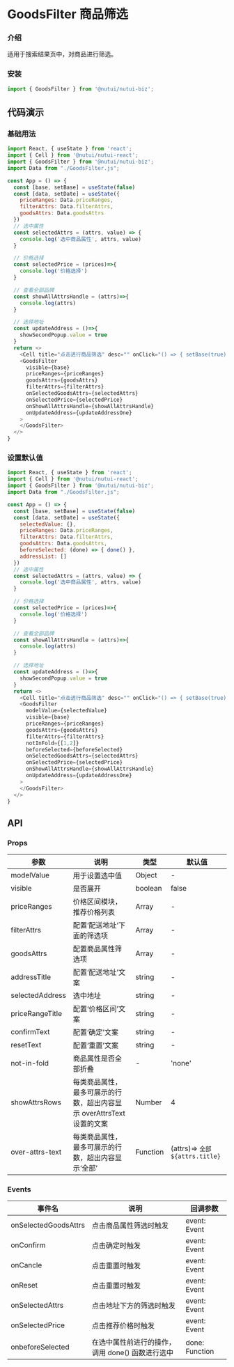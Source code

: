 #  GoodsFilter 商品筛选

### 介绍

适用于搜索结果页中，对商品进行筛选。

### 安装

``` javascript
import { GoodsFilter } from '@nutui/nutui-biz';
```

## 代码演示

### 基础用法
```js
import React, { useState } from 'react';
import { Cell } from '@nutui/nutui-react';
import { GoodsFilter } from '@nutui/nutui-biz';
import Data from "./GoodsFilter.js";

const App = () => {
  const [base, setBase] = useState(false)
  const [data, setDate] = useState({
    priceRanges: Data.priceRanges,
    filterAttrs: Data.filterAttrs,
    goodsAttrs: Data.goodsAttrs
  })
  // 选中属性
  const selectedAttrs = (attrs, value) => {
    console.log('选中商品属性', attrs, value)
  }

  // 价格选择
  const selectedPrice = (prices)=>{
    console.log('价格选择')
  }

  // 查看全部品牌
  const showAllAttrsHandle = (attrs)=>{
    console.log(attrs)
  }

  // 选择地址
  const updateAddress = ()=>{
    showSecondPopup.value = true
  }
  return <>
    <Cell title="点击进行商品筛选" desc="" onClick="() => { setBase(true) }"></Cell>
    <GoodsFilter
      visible={base}
      priceRanges={priceRanges}
      goodsAttrs={goodsAttrs}
      filterAttrs={filterAttrs}
      onSelectedGoodsAttrs={selectedAttrs}
      onSelectedPrice={selectedPrice}
      onShowAllAttrsHandle={showAllAttrsHandle}
      onUpdateAddress={updateAddressOne}
    >
    </GoodsFilter>
  </>
}
```

### 设置默认值
```js
import React, { useState } from 'react';
import { Cell } from '@nutui/nutui-react';
import { GoodsFilter } from '@nutui/nutui-biz';
import Data from "./GoodsFilter.js";

const App = () => {
  const [base, setBase] = useState(false)
  const [data, setDate] = useState({
    selectedValue: {},
    priceRanges: Data.priceRanges,
    filterAttrs: Data.filterAttrs,
    goodsAttrs: Data.goodsAttrs,
    beforeSelected: (done) => { done() },
    addressList: []
  })
  // 选中属性
  const selectedAttrs = (attrs, value) => {
    console.log('选中商品属性', attrs, value)
  }

  // 价格选择
  const selectedPrice = (prices)=>{
    console.log('价格选择')
  }

  // 查看全部品牌
  const showAllAttrsHandle = (attrs)=>{
    console.log(attrs)
  }

  // 选择地址
  const updateAddress = ()=>{
    showSecondPopup.value = true
  }
  return <>
    <Cell title="点击进行商品筛选" desc="" onClick="() => { setBase(true) }"></Cell>
    <GoodsFilter
      modelValue={selectedValue}
      visible={base}
      priceRanges={priceRanges}
      goodsAttrs={goodsAttrs}
      filterAttrs={filterAttrs}
      notInFold={[1,2]}
      beforeSelected={beforeSelected}
      onSelectedGoodsAttrs={selectedAttrs}
      onSelectedPrice={selectedPrice}
      onShowAllAttrsHandle={showAllAttrsHandle}
      onUpdateAddress={updateAddressOne}
    >
    </GoodsFilter>
  </>
}
```


## API

### Props

| 参数         | 说明                             | 类型   | 默认值           |
|--------------|----------------------------------|--------|------------------|
| modelValue         | 用于设置选中值               | Object | -                |
| visible        | 是否展开                         | boolean | false               |
| priceRanges | 价格区间模块，推荐价格列表     | Array |-  |
| filterAttrs    | 配置‘配送地址’下面的筛选项   | Array |       -       |
| goodsAttrs    | 配置商品属性筛选项       | Array |          -    |
| addressTitle    | 配置‘配送地址’文案      | string |        -      |
| selectedAddress    | 选中地址        | string |           -   |
| priceRangeTitle    | 配置‘价格区间’文案      | string |     -         |
| confirmText    | 配置‘确定’文案       | string |        -      |
| resetText    | 配置‘重置’文案       | string |      -        |
| not-in-fold    | 商品属性是否全部折叠    | - | 'none' |
| showAttrsRows    | 每类商品属性，最多可展示的行数，超出内容显示 overAttrsText 设置的文案 | Number |  4|
| over-attrs-text    | 每类商品属性，最多可展示的行数，超出内容显示‘全部’ | Function | (attrs)=> `全部${attrs.title}` |

### Events

| 事件名 | 说明           | 回调参数     |
|--------|----------------|--------------|
| onSelectedGoodsAttrs  | 点击商品属性筛选时触发 | event: Event |
| onConfirm  | 点击确定时触发 | event: Event |
| onCancle  | 点击重置时触发 | event: Event |
| onReset  | 点击重置时触发 | event: Event |
| onSelectedAttrs  | 点击地址下方的筛选时触发 | event: Event |
| onSelectedPrice  | 点击推荐价格时触发 | event: Event |
| onbeforeSelected   | 在选中属性前进行的操作，调用 done() 函数进行选中 | done: Function |